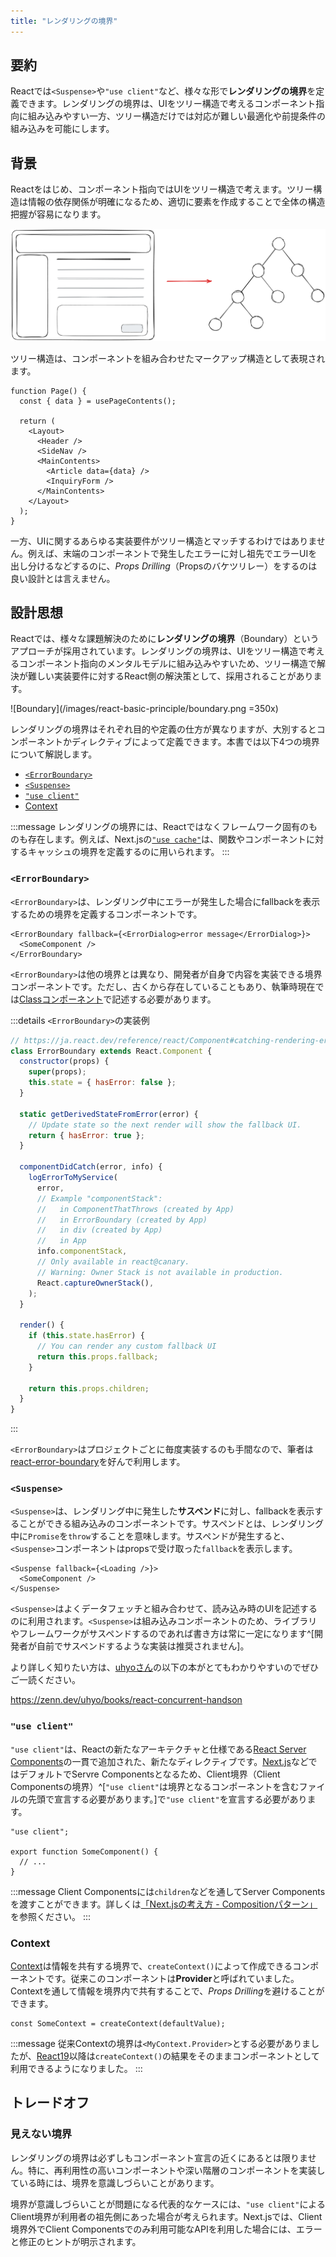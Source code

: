 ```yaml
---
title: "レンダリングの境界"
---
```


## 要約

Reactでは`<Suspense>`や`"use client"`など、様々な形で**レンダリングの境界**を定義できます。レンダリングの境界は、UIをツリー構造で考えるコンポーネント指向に組み込みやすい一方、ツリー構造だけでは対応が難しい最適化や前提条件の組み込みを可能にします。

## 背景

Reactをはじめ、コンポーネント指向ではUIをツリー構造で考えます。ツリー構造は情報の依存関係が明確になるため、適切に要素を作成することで全体の構造把握が容易になります。

![UI Tree](/images/react-basic-principle/ui-tree.png)

ツリー構造は、コンポーネントを組み合わせたマークアップ構造として表現されます。

```tsx
function Page() {
  const { data } = usePageContents();

  return (
    <Layout>
      <Header />
      <SideNav />
      <MainContents>
        <Article data={data} />
        <InquiryForm />
      </MainContents>
    </Layout>
  );
}
```

一方、UIに関するあらゆる実装要件がツリー構造とマッチするわけではありません。例えば、末端のコンポーネントで発生したエラーに対し祖先でエラーUIを出し分けるなどするのに、_Props Drilling_（Propsのバケツリレー）をするのは良い設計とは言えません。

## 設計思想

Reactでは、様々な課題解決のために**レンダリングの境界**（Boundary）というアプローチが採用されています。レンダリングの境界は、UIをツリー構造で考えるコンポーネント指向のメンタルモデルに組み込みやすいため、ツリー構造で解決が難しい実装要件に対するReact側の解決策として、採用されることがあります。

![Boundary](/images/react-basic-principle/boundary.png =350x)

レンダリングの境界はそれぞれ目的や定義の仕方が異なりますが、大別するとコンポーネントかディレクティブによって定義できます。本書では以下4つの境界について解説します。

- [`<ErrorBoundary>`](#errorboundary)
- [`<Suspense>`](#suspense)
- [`"use client"`](#use-client)
- [Context](#context)

:::message
レンダリングの境界には、Reactではなくフレームワーク固有のものも存在します。例えば、Next.jsの[`"use cache"`](https://nextjs.org/docs/app/api-reference/directives/use-cache)は、関数やコンポーネントに対するキャッシュの境界を定義するのに用いられます。
:::

### `<ErrorBoundary>`

`<ErrorBoundary>`は、レンダリング中にエラーが発生した場合にfallbackを表示するための境界を定義するコンポーネントです。

```tsx
<ErrorBoundary fallback={<ErrorDialog>error message</ErrorDialog>}>
  <SomeComponent />
</ErrorBoundary>
```

`<ErrorBoundary>`は他の境界とは異なり、開発者が自身で内容を実装できる境界コンポーネントです。ただし、古くから存在していることもあり、執筆時現在では[Classコンポーネント](https://ja.react.dev/reference/react/Component#defining-a-class-component)で記述する必要があります。

:::details `<ErrorBoundary>`の実装例

```jsx
// https://ja.react.dev/reference/react/Component#catching-rendering-errors-with-an-error-boundary
class ErrorBoundary extends React.Component {
  constructor(props) {
    super(props);
    this.state = { hasError: false };
  }

  static getDerivedStateFromError(error) {
    // Update state so the next render will show the fallback UI.
    return { hasError: true };
  }

  componentDidCatch(error, info) {
    logErrorToMyService(
      error,
      // Example "componentStack":
      //   in ComponentThatThrows (created by App)
      //   in ErrorBoundary (created by App)
      //   in div (created by App)
      //   in App
      info.componentStack,
      // Only available in react@canary.
      // Warning: Owner Stack is not available in production.
      React.captureOwnerStack(),
    );
  }

  render() {
    if (this.state.hasError) {
      // You can render any custom fallback UI
      return this.props.fallback;
    }

    return this.props.children;
  }
}
```

:::

`<ErrorBoundary>`はプロジェクトごとに毎度実装するのも手間なので、筆者は[react-error-boundary](https://www.npmjs.com/package/react-error-boundary)を好んで利用します。

### `<Suspense>`

`<Suspense>`は、レンダリング中に発生した**サスペンド**に対し、fallbackを表示することができる組み込みのコンポーネントです。サスペンドとは、レンダリング中に`Promise`を`throw`することを意味します。サスペンドが発生すると、`<Suspense>`コンポーネントはpropsで受け取った`fallback`を表示します。

```tsx
<Suspense fallback={<Loading />}>
  <SomeComponent />
</Suspense>
```

`<Suspense>`はよくデータフェッチと組み合わせて、読み込み時のUIを記述するのに利用されます。`<Suspense>`は組み込みコンポーネントのため、ライブラリやフレームワークがサスペンドするのであれば書き方は常に一定になります^[開発者が自前でサスペンドするような実装は推奨されません]。

より詳しく知りたい方は、[uhyoさん](https://x.com/uhyo_)の以下の本がとてもわかりやすいのでぜひご一読ください。

https://zenn.dev/uhyo/books/react-concurrent-handson

### `"use client"`

`"use client"`は、Reactの新たなアーキテクチャと仕様である[React Server Components](https://ja.react.dev/reference/rsc/server-components)の一貫で追加された、新たなディレクティブです。[Next.js](https://nextjs.org/)などではデフォルトでServre Componentsとなるため、Client境界（Client Componentsの境界）^[`"use client"`は境界となるコンポーネントを含むファイルの先頭で宣言する必要があります。]で`"use client"`を宣言する必要があります。

```tsx
"use client";

export function SomeComponent() {
  // ...
}
```

:::message
Client Componentsには`children`などを通してServer Componentsを渡すことができます。詳しくは[「Next.jsの考え方 - Compositionパターン」](https://zenn.dev/akfm/books/nextjs-basic-principle/viewer/part_2_composition_pattern)を参照ください。
:::

### Context

[Context](https://ja.react.dev/learn/passing-data-deeply-with-context)は情報を共有する境界で、`createContext()`によって作成できるコンポーネントです。従来このコンポーネントは**Provider**と呼ばれていました。Contextを通して情報を境界内で共有することで、*Props Drilling*を避けることができます。

```tsx
const SomeContext = createContext(defaultValue);
```

:::message
従来Contextの境界は`<MyContext.Provider>`とする必要がありましたが、[React19](https://ja.react.dev/blog/2024/12/05/react-19#context-as-a-provider)以降は`createContext()`の結果をそのままコンポーネントとして利用できるようになりました。
:::

## トレードオフ

### 見えない境界

レンダリングの境界は必ずしもコンポーネント宣言の近くにあるとは限りません。特に、再利用性の高いコンポーネントや深い階層のコンポーネントを実装している時には、境界を意識しづらいことがあります。

境界が意識しづらいことが問題になる代表的なケースには、`"use client"`によるClient境界が利用者の祖先側にあった場合が考えられます。Next.jsでは、Client境界外でClient Componentsでのみ利用可能なAPIを利用した場合には、エラーと修正のヒントが明示されます。
